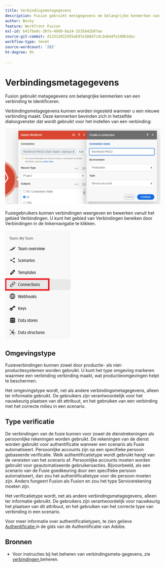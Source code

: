 ```yaml
---
title: Verbindingsmetagegevens
description: Fusion gebruikt metagegevens om belangrijke kenmerken van een verbinding te identificeren.
author: Becky
feature: Workfront Fusion
exl-id: b41fbe8c-30fa-49d0-8a24-3535642b97ae
source-git-commit: d13312031955a697e10ddfcdc2e64dfe198b3dac
workflow-type: tm+mt
source-wordcount: '282'
ht-degree: 0%

---
```


# Verbindingsmetagegevens

Fusion gebruikt metagegevens om belangrijke kenmerken van een verbinding te identificeren.

Verbindingsmetagegevens kunnen worden ingesteld wanneer u een nieuwe verbinding maakt. Deze kenmerken bevinden zich in hetzelfde dialoogvenster dat wordt gebruikt voor het instellen van een verbinding:

![ meta-gegevens van de Verbinding ](assets/connection-metadata-setup.png)

Fusiegebruikers kunnen verbindingen weergeven en bewerken vanuit het gebied Verbindingen. U kunt het gebied van Verbindingen bereiken door Verbindingen in de linkernavigatie te klikken.

![ het gebied van Verbindingen in linkernavigatie ](assets/connections-in-left-nav.png)

<!--![Connection metadata in Connections area](assets/connections-area-metadata.png)-->

## Omgevingstype

Fusieverbindingen kunnen zowel door productie- als niet-productiesystemen worden gebruikt. U kunt het type omgeving markeren waarmee een verbinding verbinding maakt, wat productieomgevingen helpt te beschermen.

Het omgevingstype wordt, net als andere verbindingsmetagegevens, alleen ter informatie gebruikt. De gebruikers zijn verantwoordelijk voor het nauwkeurig plaatsen van dit attribuut, en het gebruiken van een verbinding met het correcte milieu in een scenario.

## Type verificatie

De verbindingen van de fusie kunnen voor zowel de dienstrekeningen als persoonlijke rekeningen worden gebruikt. De rekeningen van de dienst worden gebruikt voor authentificatie wanneer een scenario als Fusie automatiseert. Persoonlijke accounts zijn op een specifieke persoon gebaseerde verificatie. Welk authentificatietype wordt gebruikt hangt van de vereisten van het scenario af. Persoonlijke accounts moeten worden gebruikt voor geautomatiseerde gebruikersacties. Bijvoorbeeld, als een scenario van de Fusie goedkeuring door een specifieke persoon automatiseert, dan zou het authentificatietype voor die persoon moeten zijn. Anders fungeert Fusion als Fusion en zou het type Servicerekening moeten zijn.

Het verificatietype wordt, net als andere verbindingsmetagegevens, alleen ter informatie gebruikt. De gebruikers zijn verantwoordelijk voor nauwkeurig het plaatsen van dit attribuut, en het gebruiken van het correcte type van verbinding in een scenario.

Voor meer informatie over authentificatietypen, te zien gelieve [ Authentificatie ](https://developer.adobe.com/developer-console/docs/guides/authentication/) in de gids van de Authentificatie van Adobe.

## Bronnen

* Voor instructies bij het beheren van verbindingsmeta-gegevens, zie [ verbindingen ](/help/workfront-fusion/create-scenarios/connect-to-apps/manage-connections.md) beheren.
